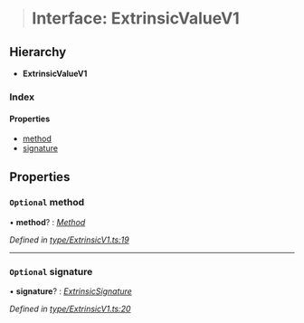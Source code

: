 > # Interface: ExtrinsicValueV1

## Hierarchy

* **ExtrinsicValueV1**

### Index

#### Properties

* [method](_type_extrinsicv1_.extrinsicvaluev1.md#optional-method)
* [signature](_type_extrinsicv1_.extrinsicvaluev1.md#optional-signature)

## Properties

### `Optional` method

• **method**? : *[Method](../classes/_primitive_method_.method.md)*

*Defined in [type/ExtrinsicV1.ts:19](https://github.com/polkadot-js/api/blob/729db49/packages/types/src/type/ExtrinsicV1.ts#L19)*

___

### `Optional` signature

• **signature**? : *[ExtrinsicSignature](../classes/_type_extrinsicsignature_.extrinsicsignature.md)*

*Defined in [type/ExtrinsicV1.ts:20](https://github.com/polkadot-js/api/blob/729db49/packages/types/src/type/ExtrinsicV1.ts#L20)*